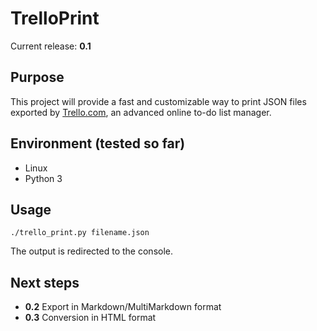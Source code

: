 # TrelloPrint

Current release: **0.1**

## Purpose

This project will provide a fast and customizable way to print JSON files exported by [Trello.com](http://www.trello.com),
an advanced online to-do list manager.


## Environment (tested so far)

- Linux
- Python 3


## Usage

    ./trello_print.py filename.json
  
The output is redirected to the console.


## Next steps

- **0.2** Export in Markdown/MultiMarkdown format
- **0.3** Conversion in HTML format
